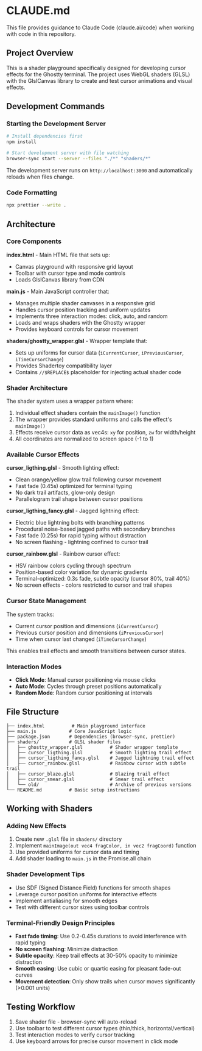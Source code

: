 # CLAUDE.md

This file provides guidance to Claude Code (claude.ai/code) when working with code in this repository.

## Project Overview

This is a shader playground specifically designed for developing cursor effects for the Ghostty terminal. The project uses WebGL shaders (GLSL) with the GlslCanvas library to create and test cursor animations and visual effects.

## Development Commands

### Starting the Development Server

```bash
# Install dependencies first
npm install

# Start development server with file watching
browser-sync start --server --files "./*" "shaders/*"
```

The development server runs on `http://localhost:3000` and automatically reloads when files change.

### Code Formatting

```bash
npx prettier --write .
```

## Architecture

### Core Components

**index.html** - Main HTML file that sets up:

- Canvas playground with responsive grid layout
- Toolbar with cursor type and mode controls
- Loads GlslCanvas library from CDN

**main.js** - Main JavaScript controller that:

- Manages multiple shader canvases in a responsive grid
- Handles cursor position tracking and uniform updates
- Implements three interaction modes: click, auto, and random
- Loads and wraps shaders with the Ghostty wrapper
- Provides keyboard controls for cursor movement

**shaders/ghostty_wrapper.glsl** - Wrapper template that:

- Sets up uniforms for cursor data (`iCurrentCursor`, `iPreviousCursor`, `iTimeCursorChange`)
- Provides Shadertoy compatibility layer
- Contains `//$REPLACE$` placeholder for injecting actual shader code

### Shader Architecture

The shader system uses a wrapper pattern where:

1. Individual effect shaders contain the `mainImage()` function
2. The wrapper provides standard uniforms and calls the effect's `mainImage()`
3. Effects receive cursor data as vec4s: `xy` for position, `zw` for width/height
4. All coordinates are normalized to screen space (-1 to 1)

### Available Cursor Effects

**cursor_ligthing.glsl** - Smooth lighting effect:

- Clean orange/yellow glow trail following cursor movement
- Fast fade (0.45s) optimized for terminal typing
- No dark trail artifacts, glow-only design
- Parallelogram trail shape between cursor positions

**cursor_ligthing_fancy.glsl** - Jagged lightning effect:

- Electric blue lightning bolts with branching patterns
- Procedural noise-based jagged paths with secondary branches
- Fast fade (0.25s) for rapid typing without distraction
- No screen flashing - lightning confined to cursor trail

**cursor_rainbow.glsl** - Rainbow cursor effect:

- HSV rainbow colors cycling through spectrum
- Position-based color variation for dynamic gradients
- Terminal-optimized: 0.3s fade, subtle opacity (cursor 80%, trail 40%)
- No screen effects - colors restricted to cursor and trail shapes

### Cursor State Management

The system tracks:

- Current cursor position and dimensions (`iCurrentCursor`)
- Previous cursor position and dimensions (`iPreviousCursor`)
- Time when cursor last changed (`iTimeCursorChange`)

This enables trail effects and smooth transitions between cursor states.

### Interaction Modes

- **Click Mode**: Manual cursor positioning via mouse clicks
- **Auto Mode**: Cycles through preset positions automatically
- **Random Mode**: Random cursor positioning at intervals

## File Structure

```
├── index.html          # Main playground interface
├── main.js            # Core JavaScript logic
├── package.json       # Dependencies (browser-sync, prettier)
├── shaders/           # GLSL shader files
│   ├── ghostty_wrapper.glsl          # Shader wrapper template
│   ├── cursor_ligthing.glsl          # Smooth lighting trail effect
│   ├── cursor_ligthing_fancy.glsl    # Jagged lightning trail effect
│   ├── cursor_rainbow.glsl           # Rainbow cursor with subtle trail
│   ├── cursor_blaze.glsl             # Blazing trail effect
│   ├── cursor_smear.glsl             # Smear trail effect
│   └── old/                          # Archive of previous versions
└── README.md          # Basic setup instructions
```

## Working with Shaders

### Adding New Effects

1. Create new `.glsl` file in `shaders/` directory
2. Implement `mainImage(out vec4 fragColor, in vec2 fragCoord)` function
3. Use provided uniforms for cursor data and timing
4. Add shader loading to `main.js` in the Promise.all chain

### Shader Development Tips

- Use SDF (Signed Distance Field) functions for smooth shapes
- Leverage cursor position uniforms for interactive effects
- Implement antialiasing for smooth edges
- Test with different cursor sizes using toolbar controls

### Terminal-Friendly Design Principles

- **Fast fade timing**: Use 0.2-0.45s durations to avoid interference with rapid typing
- **No screen flashing**: Minimize distraction
- **Subtle opacity**: Keep trail effects at 30-50% opacity to minimize distraction
- **Smooth easing**: Use cubic or quartic easing for pleasant fade-out curves
- **Movement detection**: Only show trails when cursor moves significantly (>0.001 units)

## Testing Workflow

1. Save shader file - browser-sync will auto-reload
2. Use toolbar to test different cursor types (thin/thick, horizontal/vertical)
3. Test interaction modes to verify cursor tracking
4. Use keyboard arrows for precise cursor movement in click mode


